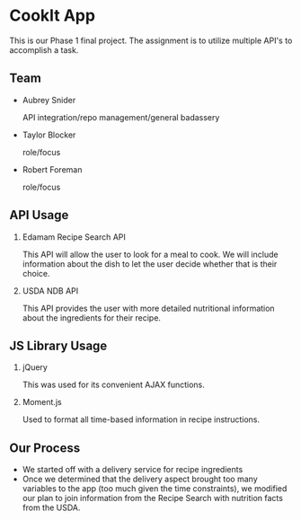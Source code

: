 # CookIt App

This is our Phase 1 final project. The assignment is to utilize multiple API's to accomplish a task.

## Team

-  Aubrey Snider

   API integration/repo management/general badassery

-  Taylor Blocker

   role/focus

-  Robert Foreman

   role/focus

## API Usage

1. Edamam Recipe Search API

   This API will allow the user to look for a meal to cook. We will include information about the dish to let the user decide whether that is their choice.

2. USDA NDB API

   This API provides the user with more detailed nutritional information about the ingredients for their recipe.

## JS Library Usage

1. jQuery

   This was used for its convenient AJAX functions.

2. Moment.js

   Used to format all time-based information in recipe instructions.

## Our Process

-  We started off with a delivery service for recipe ingredients
-  Once we determined that the delivery aspect brought too many variables to the app (too much given the time constraints), we modified our plan to join information from the Recipe Search with nutrition facts from the USDA.
